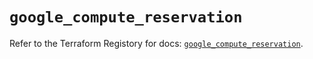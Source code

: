 # `google_compute_reservation`

Refer to the Terraform Registory for docs: [`google_compute_reservation`](https://registry.terraform.io/providers/hashicorp/google-beta/4.70.0/docs/resources/google_compute_reservation).
